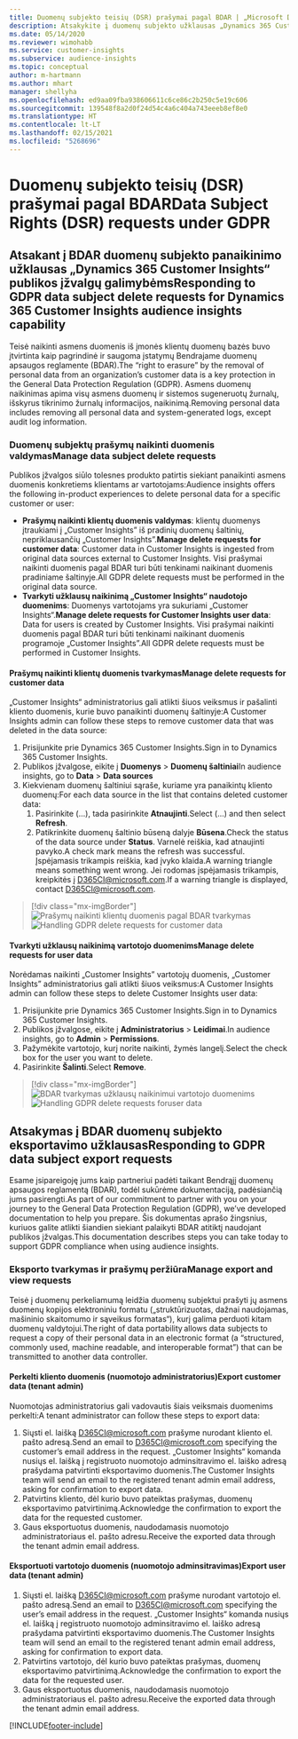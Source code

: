 ```yaml
---
title: Duomenų subjekto teisių (DSR) prašymai pagal BDAR | „Microsoft Docs”
description: Atsakykite į duomenų subjekto užklausas „Dynamics 365 Customer Insights“ publikos įžvalgų galimybėms.
ms.date: 05/14/2020
ms.reviewer: wimohabb
ms.service: customer-insights
ms.subservice: audience-insights
ms.topic: conceptual
author: m-hartmann
ms.author: mhart
manager: shellyha
ms.openlocfilehash: ed9aa09fba938606611c6ce86c2b250c5e19c606
ms.sourcegitcommit: 139548f8a2d0f24d54c4a6c404a743eeeb8ef8e0
ms.translationtype: HT
ms.contentlocale: lt-LT
ms.lasthandoff: 02/15/2021
ms.locfileid: "5268696"
---
```

# <a name="data-subject-rights-dsr-requests-under-gdpr"></a><span data-ttu-id="9b8b5-103">Duomenų subjekto teisių (DSR) prašymai pagal BDAR</span><span class="sxs-lookup"><span data-stu-id="9b8b5-103">Data Subject Rights (DSR) requests under GDPR</span></span>

## <a name="responding-to-gdpr-data-subject-delete-requests-for-dynamics-365-customer-insights-audience-insights-capability"></a><span data-ttu-id="9b8b5-104">Atsakant į BDAR duomenų subjekto panaikinimo užklausas „Dynamics 365 Customer Insights“ publikos įžvalgų galimybėms</span><span class="sxs-lookup"><span data-stu-id="9b8b5-104">Responding to GDPR data subject delete requests for Dynamics 365 Customer Insights audience insights capability</span></span>

<span data-ttu-id="9b8b5-105">Teisė naikinti asmens duomenis iš įmonės klientų duomenų bazės buvo įtvirtinta kaip pagrindinė ir saugoma įstatymų Bendrajame duomenų apsaugos reglamente (BDAR).</span><span class="sxs-lookup"><span data-stu-id="9b8b5-105">The “right to erasure” by the removal of personal data from an organization’s customer data is a key protection in the General Data Protection Regulation (GDPR).</span></span> <span data-ttu-id="9b8b5-106">Asmens duomenų naikinimas apima visų asmens duomenų ir sistemos sugeneruotų žurnalų, išskyrus tikrinimo žurnalų informacijos, naikinimą.</span><span class="sxs-lookup"><span data-stu-id="9b8b5-106">Removing personal data includes removing all personal data and system-generated logs, except audit log information.</span></span>

### <a name="manage-data-subject-delete-requests"></a><span data-ttu-id="9b8b5-107">Duomenų subjektų prašymų naikinti duomenis valdymas</span><span class="sxs-lookup"><span data-stu-id="9b8b5-107">Manage data subject delete requests</span></span>

<span data-ttu-id="9b8b5-108">Publikos įžvalgos siūlo tolesnes produkto patirtis siekiant panaikinti asmens duomenis konkretiems klientams ar vartotojams:</span><span class="sxs-lookup"><span data-stu-id="9b8b5-108">Audience insights offers the following in-product experiences to delete personal data for a specific customer or user:</span></span>

- <span data-ttu-id="9b8b5-109">**Prašymų naikinti klientų duomenis valdymas**: klientų duomenys įtraukiami į „Customer Insights” iš pradinių duomenų šaltinių, nepriklausančių „Customer Insights”.</span><span class="sxs-lookup"><span data-stu-id="9b8b5-109">**Manage delete requests for customer data**: Customer data in Customer Insights is ingested from original data sources external to Customer Insights.</span></span> <span data-ttu-id="9b8b5-110">Visi prašymai naikinti duomenis pagal BDAR turi būti tenkinami naikinant duomenis pradiniame šaltinyje.</span><span class="sxs-lookup"><span data-stu-id="9b8b5-110">All GDPR delete requests must be performed in the original data source.</span></span>
- <span data-ttu-id="9b8b5-111">**Tvarkyti užklausų naikinimą „Customer Insights“ naudotojo duomenims**: Duomenys vartotojams yra sukuriami „Customer Insights“.</span><span class="sxs-lookup"><span data-stu-id="9b8b5-111">**Manage delete requests for Customer Insights user data**: Data for users is created by Customer Insights.</span></span> <span data-ttu-id="9b8b5-112">Visi prašymai naikinti duomenis pagal BDAR turi būti tenkinami naikinant duomenis programoje „Customer Insights”.</span><span class="sxs-lookup"><span data-stu-id="9b8b5-112">All GDPR delete requests must be performed in Customer Insights.</span></span>

#### <a name="manage-delete-requests-for-customer-data"></a><span data-ttu-id="9b8b5-113">Prašymų naikinti klientų duomenis tvarkymas</span><span class="sxs-lookup"><span data-stu-id="9b8b5-113">Manage delete requests for customer data</span></span>

<span data-ttu-id="9b8b5-114">„Customer Insights“ administratorius gali atlikti šiuos veiksmus ir pašalinti kliento duomenis, kurie buvo panaikinti duomenų šaltinyje:</span><span class="sxs-lookup"><span data-stu-id="9b8b5-114">A Customer Insights admin can follow these steps to remove customer data that was deleted in the data source:</span></span>

1. <span data-ttu-id="9b8b5-115">Prisijunkite prie Dynamics 365 Customer Insights.</span><span class="sxs-lookup"><span data-stu-id="9b8b5-115">Sign in to Dynamics 365 Customer Insights.</span></span>
2. <span data-ttu-id="9b8b5-116">Publikos įžvalgose, eikite į **Duomenys** > **Duomenų šaltiniai**</span><span class="sxs-lookup"><span data-stu-id="9b8b5-116">In audience insights, go to **Data** > **Data sources**</span></span>
3. <span data-ttu-id="9b8b5-117">Kiekvienam duomenų šaltiniui sąraše, kuriame yra panaikintų kliento duomenų:</span><span class="sxs-lookup"><span data-stu-id="9b8b5-117">For each data source in the list that contains deleted customer data:</span></span>
   1. <span data-ttu-id="9b8b5-118">Pasirinkite (...), tada pasirinkite **Atnaujinti**.</span><span class="sxs-lookup"><span data-stu-id="9b8b5-118">Select (...) and then select **Refresh**.</span></span>
   2. <span data-ttu-id="9b8b5-119">Patikrinkite duomenų šaltinio būseną dalyje **Būsena**.</span><span class="sxs-lookup"><span data-stu-id="9b8b5-119">Check the status of the data source under **Status**.</span></span> <span data-ttu-id="9b8b5-120">Varnelė reiškia, kad atnaujinti pavyko.</span><span class="sxs-lookup"><span data-stu-id="9b8b5-120">A check mark means the refresh was successful.</span></span> <span data-ttu-id="9b8b5-121">Įspėjamasis trikampis reiškia, kad įvyko klaida.</span><span class="sxs-lookup"><span data-stu-id="9b8b5-121">A warning triangle means something went wrong.</span></span> <span data-ttu-id="9b8b5-122">Jei rodomas įspėjamasis trikampis, kreipkitės į D365CI@microsoft.com.</span><span class="sxs-lookup"><span data-stu-id="9b8b5-122">If a warning triangle is displayed, contact D365CI@microsoft.com.</span></span>

> [!div class="mx-imgBorder"]
> <span data-ttu-id="9b8b5-123">![Prašymų naikinti klientų duomenis pagal BDAR tvarkymas](media/gdpr-data-sources.png "Prašymų naikinti klientų duomenis pagal BDAR tvarkymas")</span><span class="sxs-lookup"><span data-stu-id="9b8b5-123">![Handling GDPR delete requests for customer data](media/gdpr-data-sources.png "Handling GDPR delete requests for customer data")</span></span>

#### <a name="manage-delete-requests-for-user-data"></a><span data-ttu-id="9b8b5-124">Tvarkyti užklausų naikinimą vartotojo duomenims</span><span class="sxs-lookup"><span data-stu-id="9b8b5-124">Manage delete requests for user data</span></span>

<span data-ttu-id="9b8b5-125">Norėdamas naikinti „Customer Insights” vartotojų duomenis, „Customer Insights” administratorius gali atlikti šiuos veiksmus:</span><span class="sxs-lookup"><span data-stu-id="9b8b5-125">A Customer Insights admin can follow these steps to delete Customer Insights user data:</span></span>

1. <span data-ttu-id="9b8b5-126">Prisijunkite prie Dynamics 365 Customer Insights.</span><span class="sxs-lookup"><span data-stu-id="9b8b5-126">Sign in to Dynamics 365 Customer Insights.</span></span>
2. <span data-ttu-id="9b8b5-127">Publikos įžvalgose, eikite į **Administratorius** > **Leidimai**.</span><span class="sxs-lookup"><span data-stu-id="9b8b5-127">In audience insights, go to **Admin** > **Permissions**.</span></span>
3. <span data-ttu-id="9b8b5-128">Pažymėkite vartotojo, kurį norite naikinti, žymės langelį.</span><span class="sxs-lookup"><span data-stu-id="9b8b5-128">Select the check box for the user you want to delete.</span></span>
4. <span data-ttu-id="9b8b5-129">Pasirinkite **Šalinti**.</span><span class="sxs-lookup"><span data-stu-id="9b8b5-129">Select **Remove**.</span></span>

> [!div class="mx-imgBorder"]
> <span data-ttu-id="9b8b5-130">![BDAR tvarkymas užklausų naikinimui vartotojo duomenims](media/gdpr-permissions.png "BDAR naikinimo užklausų tvarkymas vartotojo duomenims")</span><span class="sxs-lookup"><span data-stu-id="9b8b5-130">![Handling GDPR delete requests foruser data](media/gdpr-permissions.png "Handling GDPR delete requests for user data")</span></span>

## <a name="responding-to-gdpr-data-subject-export-requests"></a><span data-ttu-id="9b8b5-131">Atsakymas į BDAR duomenų subjekto eksportavimo užklausas</span><span class="sxs-lookup"><span data-stu-id="9b8b5-131">Responding to GDPR data subject export requests</span></span>

<span data-ttu-id="9b8b5-132">Esame įsipareigoję jums kaip partneriui padėti taikant Bendrąjį duomenų apsaugos reglamentą (BDAR), todėl sukūrėme dokumentaciją, padėsiančią jums pasirengti.</span><span class="sxs-lookup"><span data-stu-id="9b8b5-132">As part of our commitment to partner with you on your journey to the General Data Protection Regulation (GDPR), we’ve developed documentation to help you prepare.</span></span> <span data-ttu-id="9b8b5-133">Šis dokumentas aprašo žingsnius, kuriuos galite atlikti šiandien siekiant palaikyti BDAR atitiktį naudojant publikos įžvalgas.</span><span class="sxs-lookup"><span data-stu-id="9b8b5-133">This documentation describes steps you can take today to support GDPR compliance when using audience insights.</span></span>

### <a name="manage-export-and-view-requests"></a><span data-ttu-id="9b8b5-134">Eksporto tvarkymas ir prašymų peržiūra</span><span class="sxs-lookup"><span data-stu-id="9b8b5-134">Manage export and view requests</span></span>

<span data-ttu-id="9b8b5-135">Teisė į duomenų perkeliamumą leidžia duomenų subjektui prašyti jų asmens duomenų kopijos elektroniniu formatu („struktūrizuotas, dažnai naudojamas, mašininio skaitomumo ir sąveikus formatas“), kurį galima perduoti kitam duomenų valdytojui.</span><span class="sxs-lookup"><span data-stu-id="9b8b5-135">The right of data portability allows data subjects to request a copy of their personal data in an electronic format (a “structured, commonly used, machine readable, and interoperable format”) that can be transmitted to another data controller.</span></span>

#### <a name="export-customer-data-tenant-admin"></a><span data-ttu-id="9b8b5-136">Perkelti kliento duomenis (nuomotojo administratorius)</span><span class="sxs-lookup"><span data-stu-id="9b8b5-136">Export customer data (tenant admin)</span></span>

<span data-ttu-id="9b8b5-137">Nuomotojas administratorius gali vadovautis šiais veiksmais duomenims perkelti:</span><span class="sxs-lookup"><span data-stu-id="9b8b5-137">A tenant administrator can follow these steps to export data:</span></span>

1. <span data-ttu-id="9b8b5-138">Siųsti el. laišką D365CI@microsoft.com prašyme nurodant kliento el. pašto adresą.</span><span class="sxs-lookup"><span data-stu-id="9b8b5-138">Send an email to D365CI@microsoft.com specifying the customer’s email address in the request.</span></span> <span data-ttu-id="9b8b5-139">„Customer Insights“ komanda nusiųs el. laišką į registruoto nuomotojo adminsitravimo el. laiško adresą prašydama patvirtinti eksportavimo duomenis.</span><span class="sxs-lookup"><span data-stu-id="9b8b5-139">The Customer Insights team will send an email to the registered tenant admin email address, asking for confirmation to export data.</span></span>
2. <span data-ttu-id="9b8b5-140">Patvirtins kliento, dėl kurio buvo pateiktas prašymas, duomenų eksportavimo patvirtinimą.</span><span class="sxs-lookup"><span data-stu-id="9b8b5-140">Acknowledge the confirmation to export the data for the requested customer.</span></span>
3. <span data-ttu-id="9b8b5-141">Gaus eksportuotus duomenis, naudodamasis nuomotojo administratoriaus el. pašto adresu.</span><span class="sxs-lookup"><span data-stu-id="9b8b5-141">Receive the exported data through the tenant admin email address.</span></span>

#### <a name="export-user-data-tenant-admin"></a><span data-ttu-id="9b8b5-142">Eksportuoti vartotojo duomenis (nuomotojo adminsitravimas)</span><span class="sxs-lookup"><span data-stu-id="9b8b5-142">Export user data (tenant admin)</span></span>

1. <span data-ttu-id="9b8b5-143">Siųsti el. laišką D365CI@microsoft.com prašyme nurodant vartotojo el. pašto adresą.</span><span class="sxs-lookup"><span data-stu-id="9b8b5-143">Send an email to D365CI@microsoft.com specifying the user’s email address in the request.</span></span> <span data-ttu-id="9b8b5-144">„Customer Insights“ komanda nusiųs el. laišką į registruoto nuomotojo adminsitravimo el. laiško adresą prašydama patvirtinti eksportavimo duomenis.</span><span class="sxs-lookup"><span data-stu-id="9b8b5-144">The Customer Insights team will send an email to the registered tenant admin email address, asking for confirmation to export data.</span></span>
2. <span data-ttu-id="9b8b5-145">Patvirtins vartotojo, dėl kurio buvo pateiktas prašymas, duomenų eksportavimo patvirtinimą.</span><span class="sxs-lookup"><span data-stu-id="9b8b5-145">Acknowledge the confirmation to export the data for the requested user.</span></span>
3. <span data-ttu-id="9b8b5-146">Gaus eksportuotus duomenis, naudodamasis nuomotojo administratoriaus el. pašto adresu.</span><span class="sxs-lookup"><span data-stu-id="9b8b5-146">Receive the exported data through the tenant admin email address.</span></span>


[!INCLUDE[footer-include](../includes/footer-banner.md)]